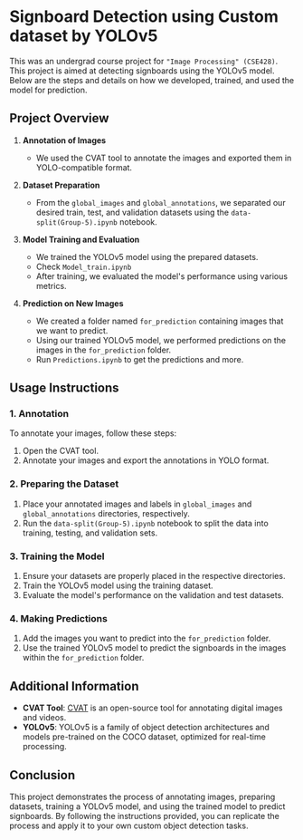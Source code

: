 # Signboard Detection using Custom dataset by YOLOv5

This was an undergrad course project for `"Image Processing" (CSE428)`.
This project is aimed at detecting signboards using the YOLOv5 model. Below are the steps and details on how we developed, trained, and used the model for prediction.

## Project Overview

1. **Annotation of Images**
   - We used the CVAT tool to annotate the images and exported them in YOLO-compatible format.

2. **Dataset Preparation**
   - From the `global_images` and `global_annotations`, we separated our desired train, test, and validation datasets using the `data-split(Group-5).ipynb` notebook. 

3. **Model Training and Evaluation**
   - We trained the YOLOv5 model using the prepared datasets.
   - Check `Model_train.ipynb`
   - After training, we evaluated the model's performance using various metrics.

4. **Prediction on New Images**
   - We created a folder named `for_prediction` containing images that we want to predict.
   - Using our trained YOLOv5 model, we performed predictions on the images in the `for_prediction` folder.
   - Run `Predictions.ipynb` to get the predictions and more.

## Usage Instructions

### 1. Annotation

To annotate your images, follow these steps:

1. Open the CVAT tool.
2. Annotate your images and export the annotations in YOLO format.

### 2. Preparing the Dataset

1. Place your annotated images and labels in `global_images` and `global_annotations` directories, respectively.
2. Run the `data-split(Group-5).ipynb` notebook to split the data into training, testing, and validation sets.

### 3. Training the Model

1. Ensure your datasets are properly placed in the respective directories.
2. Train the YOLOv5 model using the training dataset.
3. Evaluate the model's performance on the validation and test datasets.

### 4. Making Predictions

1. Add the images you want to predict into the `for_prediction` folder.
2. Use the trained YOLOv5 model to predict the signboards in the images within the `for_prediction` folder.


## Additional Information

- **CVAT Tool**: [CVAT]([https://app.cvat.ai/]) is an open-source tool for annotating digital images and videos.
- **YOLOv5**: YOLOv5 is a family of object detection architectures and models pre-trained on the COCO dataset, optimized for real-time processing.

## Conclusion

This project demonstrates the process of annotating images, preparing datasets, training a YOLOv5 model, and using the trained model to predict signboards. By following the instructions provided, you can replicate the process and apply it to your own custom object detection tasks.
